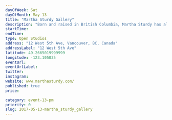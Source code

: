 ```yaml
---
dayOfWeek: Sat
dayOfMonth: May 13
title: "Martha Sturdy Gallery"
description: "Born and raised in British Columbia, Martha Sturdy has always been inspired and guided by the elements. Materials such as resin, brass, steel, and salvaged cedar find expression in her work.  As a graduate of sculpture from Emily Carr University (1978), Martha’s focus today is on three-dimensional fine art and sculpture. Martha’s studio also provides sophisticated custom furniture, accessories and artworks for clients including Louis Vuitton, Saks Fifth Avenue, Four Seasons, Jennifer Post and Holly Hunt. Martha’s open studio will display a range of her art, sculpture, furniture and accessories. We will share an overview of Martha’s inspiration and successes from her 40 years of experience, as well as an insight into our production processes."
startTime: 
endTime: 
type: Open Studios
address: "12 West 5th Ave, Vancouver, BC, Canada"
addressLabel: "12 West 5th Ave"
latitude: 49.2665019999999
longitude: -123.105035
eventUrl: 
eventUrlLabel: 
twitter: 
instagram: 
website: www.marthasturdy.com/
published: true
price: 

category: event-13-pm
priority: 0
slug: 2017-05-13-martha_sturdy_gallery
---
```

